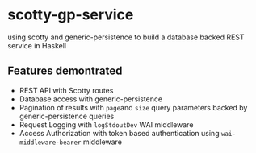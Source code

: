 # scotty-gp-service
using scotty and generic-persistence to build a database backed REST service in Haskell

## Features demontrated

- REST API with Scotty routes
- Database access with generic-persistence
- Pagination of results with `page`and `size` query parameters backed by generic-persistence queries
- Request Logging with `logStdoutDev` WAI middleware
- Access Authorization with token based authentication using `wai-middleware-bearer` middleware

